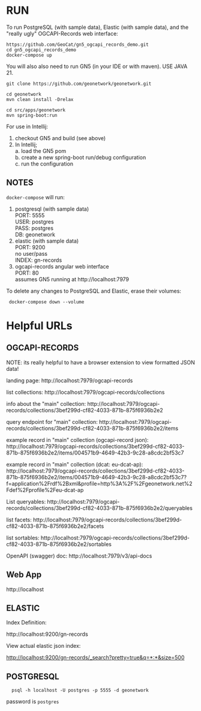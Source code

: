 RUN
===

To run PostgreSQL (with sample data), Elastic (with sample data), and the "really ugly" OGCAPI-Records web interface:

```
https://github.com/GeoCat/gn5_ogcapi_records_demo.git
cd gn5_ogcapi_records_demo
docker-compose up
```

You will also also need to run GN5 (in your IDE or with maven).  USE JAVA 21.

```
git clone https://github.com/geonetwork/geonetwork.git

cd geonetwork
mvn clean install -Drelax

cd src/apps/geonetwork
mvn spring-boot:run
```

For use in Intellij:
1. checkout GN5 and build (see above)
2. In Intellij; <br>
    a. load the GN5 pom  <br>
    b. create a new spring-boot run/debug configuration <br>
    c. run the configuration

NOTES
-----

`docker-compose` will run:
1. postgresql (with sample data)<br>
    PORT: 5555<br>
    USER: postgres<br>
    PASS: postgres<br>
    DB: geonetwork
2. elastic (with sample data)<br>
    PORT: 9200<br>
    no user/pass<br>
    INDEX: gn-records
3. ogcapi-records angular web interface<br>
    PORT: 80<br>
    assumes GN5 running at http://localhost:7979


To delete any changes to PostgreSQL and Elastic, erase their volumes:

```
 docker-compose down --volume
```
 

Helpful URLs
============

OGCAPI-RECORDS
--------------

NOTE: its really helpful to have a browser extension to view formatted JSON data!

landing page: 
http://localhost:7979/ogcapi-records

list collections:
http://localhost:7979/ogcapi-records/collections

info about the "main" collection: 
http://localhost:7979/ogcapi-records/collections/3bef299d-cf82-4033-871b-875f6936b2e2


query endpoint for  "main" collection:
http://localhost:7979/ogcapi-records/collections/3bef299d-cf82-4033-871b-875f6936b2e2/items

example record in "main" collection (ogcapi-record json):
http://localhost:7979/ogcapi-records/collections/3bef299d-cf82-4033-871b-875f6936b2e2/items/004571b9-4649-42b3-9c28-a8cdc2bf53c7


example record in "main" collection (dcat: eu-dcat-ap):
http://localhost:7979/ogcapi-records/collections/3bef299d-cf82-4033-871b-875f6936b2e2/items/004571b9-4649-42b3-9c28-a8cdc2bf53c7?f=application%2Frdf%2Bxml&profile=http%3A%2F%2Fgeonetwork.net%2Fdef%2Fprofile%2Feu-dcat-ap


List queryables:
http://localhost:7979/ogcapi-records/collections/3bef299d-cf82-4033-871b-875f6936b2e2/queryables


list facets:
http://localhost:7979/ogcapi-records/collections/3bef299d-cf82-4033-871b-875f6936b2e2/facets

list sortables:
http://localhost:7979/ogcapi-records/collections/3bef299d-cf82-4033-871b-875f6936b2e2/sortables


OpenAPI (swagger) doc:
http://localhost:7979/v3/api-docs


Web App
-------

http://localhost

ELASTIC
-------

Index Definition:

http://localhost:9200/gn-records

View actual elastic json index:

[http://localhost:9200/gn-records/_search?pretty=true&q=\*:\*&size=500](http://localhost:9200/gn-records/_search?pretty=true&q=*:*&size=500)

POSTGRESQL
----------

```
  psql -h localhost -U postgres -p 5555 -d geonetwork
```

password is `postgres`



